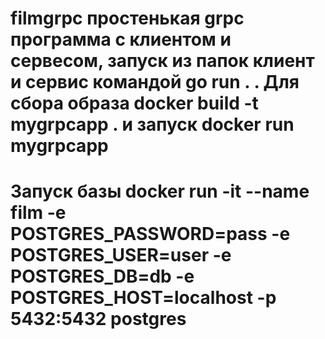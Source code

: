 # filmgrpc простенькая grpc программа с клиентом и сервесом, запуск из папок клиент и сервис командой go run . . Для сбора образа docker build -t mygrpcapp . и запуск docker run mygrpcapp 
# Запуск базы docker run -it --name film -e POSTGRES_PASSWORD=pass -e POSTGRES_USER=user -e POSTGRES_DB=db  -e POSTGRES_HOST=localhost -p 5432:5432  postgres 
